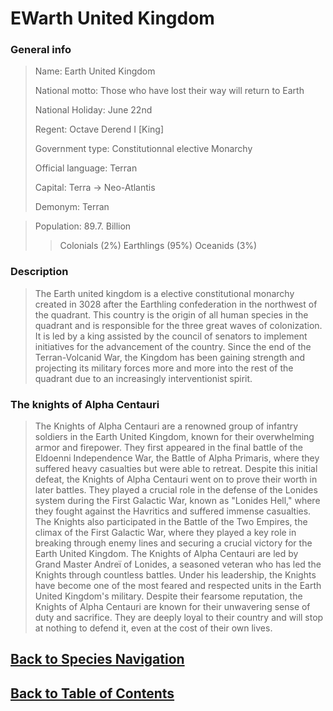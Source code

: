 #   EWarth United Kingdom

### General info

>   Name:   Earth United Kingdom
>
>   National motto: Those who have lost their way will return to Earth
>
>   National Holiday:   June 22nd
>
>   Regent: Octave Derend I [King]
>
>   Government type:  Constitutionnal elective Monarchy
>
>   Official language:  Terran
>
>   Capital:    Terra ->    Neo-Atlantis
>
>   Demonym:    Terran

>   Population: 89.7. Billion
>>  Colonials   (2%)
>>  Earthlings  (95%)
>>  Oceanids    (3%)

### Description

>   The Earth united kingdom is a elective constitutional monarchy  created in 3028 after the Earthling confederation in the northwest of the quadrant. This country is the origin of all human species in the quadrant and is responsible for the three great waves of colonization. It is led by a king assisted by the council of senators to implement initiatives for the advancement of the country. Since the end of the Terran-Volcanid War, the Kingdom has been gaining strength and projecting its military forces more and more into the rest of the quadrant due to an increasingly interventionist spirit.


### The knights of Alpha Centauri

>   The Knights of Alpha Centauri are a renowned group of infantry soldiers in the Earth United Kingdom, known for their overwhelming armor and firepower. They first appeared in the final battle of the Eldoenni Independence War, the Battle of Alpha Primaris, where they suffered heavy casualties but were able to retreat.
>   Despite this initial defeat, the Knights of Alpha Centauri went on to prove their worth in later battles. They played a crucial role in the defense of the Lonides system during the First Galactic War, known as "Lonides Hell," where they fought against the Havritics and suffered immense casualties. The Knights also participated in the Battle of the Two Empires, the climax of the First Galactic War, where they played a key role in breaking through enemy lines and securing a crucial victory for the Earth United Kingdom.
>   The Knights of Alpha Centauri are led by Grand Master Andreï of Lonides, a seasoned veteran who has led the Knights through countless battles. Under his leadership, the Knights have become one of the most feared and respected units in the Earth United Kingdom's military.
>   Despite their fearsome reputation, the Knights of Alpha Centauri are known for their unwavering sense of duty and sacrifice. They are deeply loyal to their country and will stop at nothing to defend it, even at the cost of their own lives.

<!--End of the file-->
##  [Back to Species Navigation](NationNavigation.md)
##  [Back to Table of Contents](../TableOfContents.md)